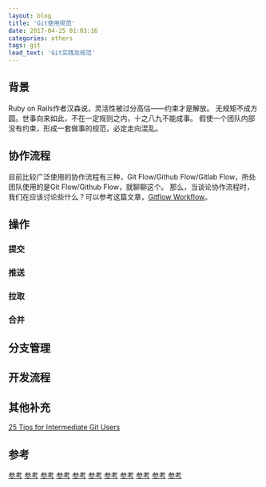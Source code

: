 ```yaml
---
layout: blog
title: 'Git使用规范'
date: 2017-04-25 01:03:16
categories: others
tags: git
lead_text: 'Git实践及规范'
---
```

## 背景
Ruby on Rails作者汉森说，灵活性被过分高估——约束才是解放。
无规矩不成方圆。世事向来如此，不在一定规则之内，十之八九不能成事。
假使一个团队内部没有约束，形成一套做事的规范，必定走向混乱。

## 协作流程
目前比较广泛使用的协作流程有三种，Git Flow/Github Flow/Gitlab Flow，所处团队使用的是Git Flow/Github Flow，就聊聊这个。
那么，当谈论协作流程时，我们在应该讨论些什么？可以参考这篇文章，[Gitflow Workflow](https://www.atlassian.com/git/tutorials/comparing-workflows/gitflow-workflow)。

## 操作

### 提交
### 推送
### 拉取
### 合并

## 分支管理
## 开发流程
## 其他补充
[25 Tips for Intermediate Git Users](https://www.andyjeffries.co.uk/25-tips-for-intermediate-git-users/)
## 参考

[参考](http://www.codeceo.com/article/git-standard.html)
[参考](http://developer.51cto.com/art/201512/502921.htm)
[参考](https://www.jianshu.com/p/08eef2108647)
[参考](https://zhuanlan.zhihu.com/p/23478654)
[参考](https://gist.github.com/belm/6989341)
[参考](https://ourai.ws/posts/working-with-git-in-team/?hmsr=toutiao.io&utm_medium=toutiao.io&utm_source=toutiao.io)
[参考](https://semver.org/lang/zh-CN/)
[参考](https://mp.weixin.qq.com/s?__biz=MzAwNDYwNzU2MQ==&mid=401622986&idx=1&sn=470717939914b956ac372667ed23863c&scene=2&srcid=0114ZcTNyAMH8CLwTKlj6CTN&from=timeline&isappinstalled=0#wechat_redirect)
[参考](http://www.codeceo.com/article/git-standard.html)
[参考](https://www.jianshu.com/p/3c68937586c8?utm_campaign=maleskine&utm_content=note&utm_medium=seo_notes&utm_source=recommendation)
[参考](http://developer.51cto.com/art/201512/502921.htm)

